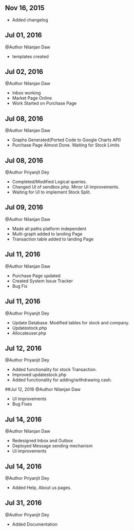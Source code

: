 ## Nov 16, 2015
- Added changelog

## Jul 01, 2016
@Author Nilanjan Daw
- templates created

## Jul 02, 2016
@Author Nilanjan Daw
- Inbox working
- Market Page Online
- Work Started on Purchase Page

## Jul 08, 2016
@Author Nilanjan Daw
- Graphs Generated(Ported Code to Google Charts API)
- Purchase Page Almost Done. Waiting for Stock Limits

## Jul 08, 2016
@Author Priyanjit Dey
- Completed/Modified Logical queries.
- Changed UI of sendbox.php. Minor UI improvements.
- Waiting for UI to implement Stock Split.

## Jul 09, 2016
@Author Nilanjan Daw
- Made all paths platform independent
- Multi-graph added to landing Page
- Transaction table added to landing Page

## Jul 11, 2016
@Author Nilanjan Daw
- Purchase Page updated
- Created System Issue Tracker
- Bug Fix

## Jul 11, 2016
@Author Priyanjit Dey
- Update Database. Modified tables for stock and company.
- Updatestock.php
- Allocateuser.php

## Jul 12, 2016
@Author Priyanjit Dey
- Added functionality for stock Transaction.
- Improved updatestock.php
- Added functionality for adding/withdrawing cash.

##Jul 12, 2016
@Author Nilanjan Daw
- UI improvements
- Bug Fixes

## Jul 14, 2016
@Author Nilanjan Daw
- Redesigned Inbox and Outbox
- Deployed Message sending mechanism
- UI improvements

## Jul 14, 2016
@Author Priyanjit Dey
- Added Help, About us pages.

## Jul 31, 2016
@Author Priyanjit Dey
- Added Documentation
